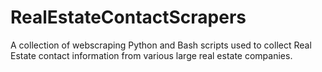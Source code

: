 # RealEstateContactScrapers

A collection of webscraping Python and Bash scripts used to collect Real Estate contact information from various large real estate companies.
